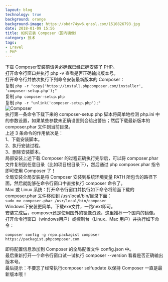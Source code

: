 ```yaml
---
layout: blog
technology: true
background: orange
background-image: https://obdr74yw6.qnssl.com/1510826793.jpg
date: 2018-01-09 15:56
title: 如何安装 Composer（国内镜像）
category: 技术
tags:
- Lravel
- PHP
---
```


下载 Composer安装前请务必确保已经正确安装了 PHP。  
打开命令行窗口并执行 php -v 查看是否正确输出版本号。  
打开命令行并依次执行下列命令安装最新版本的 Composer：  
复制 `php -r "copy('https://install.phpcomposer.com/installer', 'composer-setup.php');"`  
复制 `php composer-setup.php`  
复制 `php -r "unlink('composer-setup.php');"`  
![Composer](https://obdr74yw6.qnssl.com/59b5fea118371_25.jpg)  
执行第一条命令下载下来的 composer-setup.php 脚本将简单地检测 php.ini 中的参数设置，如果某些参数未正确设置则会给出警告；然后下载最新版本的 composer.phar 文件到当前目录。  
上述 3 条命令的作用依次是：  
1、下载安装脚本。  
2、执行安装过程。  
3、删除安装脚本。  
局部安装上述下载 Composer 的过程正确执行完毕后，可以将 composer.phar 文件复制到任意目录（比如项目根目录下），然后通过 php composer.phar 指令即可使用 Composer 了！  
全局安装全局安装是将 Composer 安装到系统环境变量 PATH 所包含的路径下面，然后就能够在命令行窗口中直接执行 composer 命令了。  
Mac 或 Linux 系统：打开命令行窗口并执行如下命令将前面下载的 composer.phar 文件移动到 /usr/local/bin/目录下面：  
 `sudo mv composer.phar /usr/local/bin/composer`   
Windows下安装更简单，下载exe文件，一路next即可。  
安装完成后，composer还是使用国外的镜像资源，这里推荐一个国内的镜像。  
打开命令行窗口（windows用户）或控制台（Linux、Mac 用户）并执行如下命令：  
```
composer config -g repo.packagist composer https://packagist.phpcomposer.com
```
 即将配置信息添加到 Composer 的全局配置文件 config.json 中。  
最后重新打开一个命令行窗口试一试执行 composer --version 看看是否正确输出版本号。  
最后提示：不要忘了经常执行composer selfupdate 以保持 Composer 一直是最新版本哦！